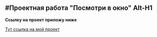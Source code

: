 #Проектная работа "Посмотри в окно"
Alt-H1
------
__Ссылку на проект приложу ниже__

[Тут ссылка на мой проект](https://github.com/Fame1234/posmotri_v_okno.git)

